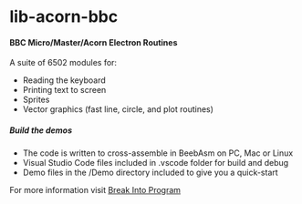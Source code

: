# lib-acorn-bbc
#### BBC Micro/Master/Acorn Electron Routines
A suite of 6502 modules for:
- Reading the keyboard
- Printing text to screen
- Sprites
- Vector graphics (fast line, circle, and plot routines)

##### Build the demos
- The code is written to cross-assemble in BeebAsm on PC, Mac or Linux
- Visual Studio Code files included in .vscode folder for build and debug
- Demo files in the /Demo directory included to give you a quick-start

For more information visit [Break Into Program](http://www.breakintoprogram.co.uk/ "Break Into Program")

